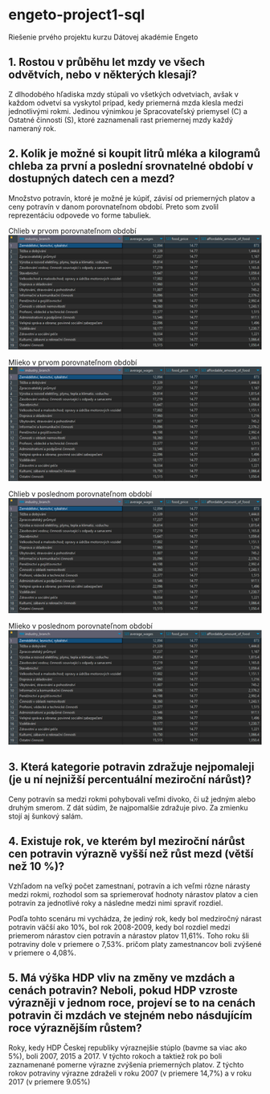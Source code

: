 # engeto-project1-sql
Riešenie prvého projektu kurzu Dátovej akadémie Engeto

## 1. Rostou v průběhu let mzdy ve všech odvětvích, nebo v některých klesají?
Z dlhodobého hľadiska mzdy stúpali vo všetkých odvetviach, avšak v každom odvetví sa vyskytol prípad, kedy priemerná mzda klesla medzi jednotlivými rokmi. Jedinou výnimkou je Spracovateľský priemysel (C) a Ostatné činnosti (S), ktoré zaznamenali rast priemernej mzdy každý nameraný rok. 

## 2. Kolik je možné si koupit litrů mléka a kilogramů chleba za první a poslední srovnatelné období v dostupných datech cen a mezd?
Množstvo potravín, ktoré je možné je kúpiť, závisí od priemerných platov a ceny potravín v danom porovnateľnom období. Preto som zvolil reprezentáciu odpovede vo forme tabuliek.

Chlieb v prvom porovnateľnom období
<img src="https://github.com/Majky29/engeto-project1-sql/blob/main/Obrazky/1.png" alt="Alt text" title="Chlieb v prvom porovnateľnom období">

Mlieko v prvom porovnateľnom období
<img src="https://github.com/Majky29/engeto-project1-sql/blob/main/Obrazky/1.png" alt="Alt text" title="Mlieko v prvom porovnateľnom období">

Chlieb v poslednom porovnateľnom období
<img src="https://github.com/Majky29/engeto-project1-sql/blob/main/Obrazky/1.png" alt="Alt text" title="Chlieb v poslednom porovnateľnom období">

Mlieko v poslednom porovnateľnom období
<img src="https://github.com/Majky29/engeto-project1-sql/blob/main/Obrazky/1.png" alt="Alt text" title="Mlieko v poslednom porovnateľnom období">

## 3. Která kategorie potravin zdražuje nejpomaleji (je u ní nejnižší percentuální meziroční nárůst)?
Ceny potravín sa medzi rokmi pohybovali veľmi divoko, či už jedným alebo druhým smerom. Z dát súdim, že najpomalšie zdražuje pivo. Za zmienku stojí aj šunkový salám. 

## 4. Existuje rok, ve kterém byl meziroční nárůst cen potravin výrazně vyšší než růst mezd (větší než 10 %)?
Vzhľadom na veľký počet zamestnaní, potravín a ich veľmi rôzne nárasty medzi rokmi, rozhodol som sa spriemerovať hodnoty nárastov platov a cien potravín za jednotlivé roky a následne medzi nimi spraviť rozdiel.

Podľa tohto scenáru mi vychádza, že jediný rok, kedy bol medziročný nárast potravín väčší ako 10%, bol rok 2008-2009, kedy bol rozdiel medzi priemerom nárastov cien potravín a nárastov platov 11,61%. Toho roku šli potraviny dole v priemere o 7,53%. pričom platy zamestnancov boli zvýšené v priemere o 4,08%.

## 5. Má výška HDP vliv na změny ve mzdách a cenách potravin? Neboli, pokud HDP vzroste výrazněji v jednom roce, projeví se to na cenách potravin či mzdách ve stejném nebo násdujícím roce výraznějším růstem?
Roky, kedy HDP Českej republiky výraznejšie stúplo (bavme sa viac ako 5%), boli 2007, 2015 a 2017.
V týchto rokoch a taktiež rok po boli zaznamenané pomerne výrazne zvýšenia priemerných platov.
Z týchto rokov potraviny výrazne zdraželi v roku 2007 (v priemere 14,7%) a v roku 2017 (v priemere 9.05%)
